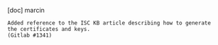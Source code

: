[doc] marcin

    Added reference to the ISC KB article describing how to generate
    the certificates and keys.
    (Gitlab #1341)